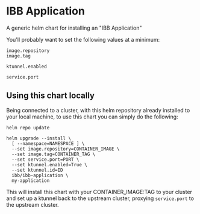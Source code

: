 # IBB Application

A generic helm chart for installing an "IBB Application"

You'll probably want to set the following values at a minimum:

```
image.repository
image.tag

ktunnel.enabled

service.port
```

## Using this chart locally

Being connected to a cluster, with this helm repository already installed to your local machine, to use this chart you can simply do the following:

```
helm repo update

helm upgrade --install \
  [ --namespace=NAMESPACE ] \
  --set image.repository=CONTAINER_IMAGE \
  --set image.tag=CONTAINER_TAG \
  --set service.port=PORT \
  --set ktunnel.enabled=True \
  --set ktunnel.id=ID
  ibb/ibb-application \
  my-application
```

This will install this chart with your CONTAINER_IMAGE:TAG to your cluster and set up a ktunnel back to the upstream cluster, proxying `service.port` to the upstream cluster.

